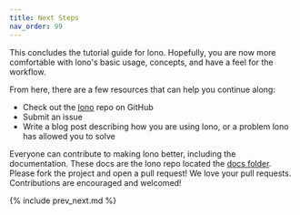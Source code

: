 ```yaml
---
title: Next Steps
nav_order: 99
---
```


This concludes the tutorial guide for lono. Hopefully, you are now more comfortable with lono's basic usage, concepts, and have a feel for the workflow.

From here, there are a few resources that can help you continue along:

* Check out the [lono](https://github.com/tongueroo/lono) repo on GitHub
* Submit an issue
* Write a blog post describing how you are using lono, or a problem lono has allowed you to solve

Everyone can contribute to making lono better, including the documentation. These docs are the lono repo located the [docs folder](https://github.com/tongueroo/lono/tree/master/docs). Please fork the project and open a pull request!  We love your pull requests. Contributions are encouraged and welcomed!

{% include prev_next.md %}
